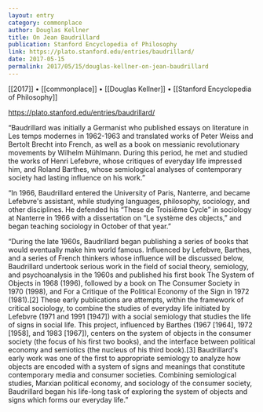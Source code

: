 ```yaml
---
layout: entry
category: commonplace
author: Douglas Kellner
title: On Jean Baudrillard
publication: Stanford Encyclopedia of Philosophy
link: https://plato.stanford.edu/entries/baudrillard/
date: 2017-05-15
permalink: 2017/05/15/douglas-kellner-on-jean-baudrillard
---
```


[[2017]] • [[commonplace]] • [[Douglas Kellner]] • [[Stanford Encyclopedia of Philosophy]] 

https://plato.stanford.edu/entries/baudrillard/

“Baudrillard was initially a Germanist who published essays on literature in Les temps modernes in 1962-1963 and translated works of Peter Weiss and Bertolt Brecht into French, as well as a book on messianic revolutionary movements by Wilhelm Mühlmann. During this period, he met and studied the works of Henri Lefebvre, whose critiques of everyday life impressed him, and Roland Barthes, whose semiological analyses of contemporary society had lasting influence on his work.”

“In 1966, Baudrillard entered the University of Paris, Nanterre, and became Lefebvre's assistant, while studying languages, philosophy, sociology, and other disciplines. He defended his “These de Troisiême Cycle” in sociology at Nanterre in 1966 with a dissertation on “Le système des objects,” and began teaching sociology in October of that year.”

“During the late 1960s, Baudrillard began publishing a series of books that would eventually make him world famous. Influenced by Lefebvre, Barthes, and a series of French thinkers whose influence will be discussed below, Baudrillard undertook serious work in the field of social theory, semiology, and psychoanalysis in the 1960s and published his first book The System of Objects in 1968 (1996), followed by a book on The Consumer Society in 1970 (1998), and For a Critique of the Political Economy of the Sign in 1972 (1981).[2] These early publications are attempts, within the framework of critical sociology, to combine the studies of everyday life initiated by Lefebvre (1971 and 1991 [1947]) with a social semiology that studies the life of signs in social life. This project, influenced by Barthes (1967 [1964], 1972 [1958], and 1983 [1967]), centers on the system of objects in the consumer society (the focus of his first two books), and the interface between political economy and semiotics (the nucleus of his third book).[3] Baudrillard's early work was one of the first to appropriate semiology to analyze how objects are encoded with a system of signs and meanings that constitute contemporary media and consumer societies. Combining semiological studies, Marxian political economy, and sociology of the consumer society, Baudrillard began his life-long task of exploring the system of objects and signs which forms our everyday life.”